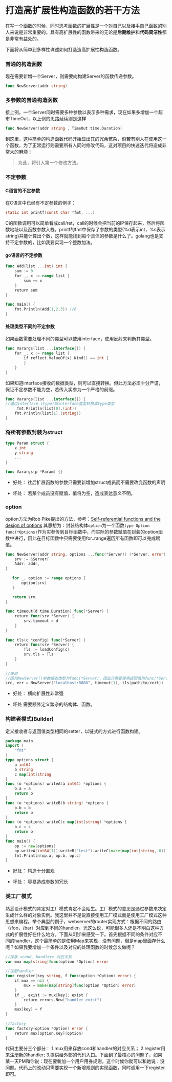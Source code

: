 # 打造高扩展性构造函数的若干方法

在写一个函数的时候，同时思考函数的扩展性是一个对自己以及接手自己函数的别人来说是非常重要的。具有高扩展性的函数带来的无论是**后期维护**和**代码简洁性**都是非常有益处的。

下面将从简单到多样性详述如何打造造高扩展性构造函数。

### 普通的构造函数

现在需要新增一个Server，则需要向构建Server的函数传递参数。

```go
func NewServer(addr string)
```

### 多参数的普通构造函数

接上例，一个Server同时需要多种参数以表示多种需求，现在如果多增加一个超市TimeOut，以上例的思路延续则是这样

```go
func NewServer(addr string , TimeOut time.Duration)
```

到这里，这种简单的构造函数代码开始显出其的冗余繁杂，倘若有别人在使用这一个函数，为了正常运行则需要所有人同时修改代码，这对项目的快速迭代将造成非常大的麻烦！
 
>为此，将引入第一个修改方法。

### 不定参数

#### C语言的不定参数
在C语言中已经有不定参数的例子：

```C
static int printf(const char *fmt, ...)
```

C的函数调用可以简单看成call/ret，call的时候会把当前的IP保存起来，然后将函数地址以及函数参数入栈。printf的fmt中保存了参数的类型(%d表示int，%s表示string)并能计算出个数，这样就能找到每个具体的参数是什么了。golang也是支持不定参数的，比如我要实现一个整数加法。

#### go语言的不定参数
```go
func Add(list ...int) int {
    sum := 0
    for _, x := range list {
        sum += x
    }
    return sum
}
 
func main() {
    fmt.Println(Add(1,2,3)) //6
}
```

#### 处理类型不同的不定参数

如果函数需要处理不同的类型可以使用interface，使用反射来判断其类型。
```go
func Varargs(list ...interface{}) {
    for _, x := range list {
        if reflect.ValueOf(x).Kind() == int {
        }
    }
}
```

如果知道interface接收的数据类型，则可以直接转换。但此方法必须十分严谨，保证不定参数不能为空，若传入实参为一个严格的前缀。
```go
func Varargs(list ...interface{}) {
//通过interface.(type)将interface类型转换成type类型
     fmt.Println(list[0].(int))
    fmt.Println(list[1].(string))
}
```

### 将所有参数封装为struct
```go
type Param struct {
    x int
    y string
    ...
}
 
func Varargs(p *Param) {}
```

- 好处：
往后扩展函数的参数只需要新增加struct成员而不需要改变函数的声明

- 坏处：
若某个成员没有赋值，值将为空，造成表达意义不明。

### option
option方法为Rob Pike提出的方法，参考：[Self-referential functions and the design of options](https://commandcenter.blogspot.com/2014/01/self-referential-functions-and-design.html)
其思想为：封装结构体`option`为一个函数`type Option func(*Options)`作为实参传到目标函数中，而实际的参数赋值在封装的option函数中进行，因此在目标函数中只需要使用for..range遍历所有函数即可以完成赋值。
```go
func NewServer(addr string, options ...func(*Server)) (*Server, error) {
    srv := &Server{
    Addr: addr,
}
 
   for _, option := range options {
       option(srv)
   }

   return srv
}
 
func timeout(d time.Duration) func(*Server) {
    return func(srv *Server) {
        srv.timeout = d
    }
}
 
func tls(c *config) func(*Server) {
    return func(srv *Server) {
        Tls := loadConfig(c)
        srv.tls = Tls
    }
}
 
//使用
//因为NewServer()参数接收类型为func(*Server)，因此只需要使用返回值为func(*Server)的函数就可以完成赋值。
src, err = NewServer("localhost:8080", timeout(1), tls(path/to/cert))
```

- 好处：
横向扩展性非常强

- 坏处
需要额外定义繁杂的结构体、函数。

### 构建者模式(Builder)
定义接收者与返回值类型相同的setter，以链式的方式进行函数构建。
```go
package main 
import ( 
    "fmt"
) 
type options struct { 
    a int64
    b string 
    c map[int]string 
} 
func (o *options) writeA(a int64) *options { 
    o.a = a
    return o 
} 
func (o *options) writeB(b string) *options {
    o.b = b
    return o
} 
func (o *options) writeC(c map[int]string) *options { 
    o.c = c
    return o
} 
func main() { 
    op := new(options) 
    op.writeA(int64(1)).writeB("test").writeC(make(map[int]string, 0)) 
    fmt.Println(op.a, op.b, op.c)
}
```
- 好处：
构造十分直观

- 坏处：
容易造成参数的冗长

### 类工厂模式
熟悉设计模式的肯定对工厂模式肯定不会陌生。工厂模式的意思是通过参数来决定生成什么样的对象实例。我这里并不是说直接使用工厂模式而是使用工厂模式这种思想来编程。举个典型的例子，webserver的router实现方式：根据不同的路由（/foo，/bar）对应到不同的handler。光这么说，可能很多人还是不明白这种方式的扩展性好在什么地方。下面从0到1来感受一下。首先根据不同的条件对应不同的handler，这个最简单的是使用Map来实现，没有问题，但是map里面存什么呢？如果我要增加一个条件以及对应的处理函数的时候怎么做呢？

```go
//存放 <cond, handler> 对应关系
var mux map[string]func(option *Option) error
 
//注册handler
func register(key string, f func(option *Option) error) {
    if mux == nil {
        mux = make(map[string]func(option *Option) error)
    }
    if _, exist := mux[key]; exist {
        return errors.New("handler exist")
    }
    mux[key] = f
}
 
//factory
func factory(option *Option) error {
    return mux[option.Key](option)
}
```


代码主要分三个部分：
1.mux用来存放cond和handler的对应关系；
2.register用来注册新的handler; 
3.提供给外部的代码入口。下面到了最核心的问题了，如果某一天PM和你说：现在要新加一个用户用券规则。这个时候你就可以和她说：没问题。代码上的改动只需要实现一个新增规则的实现函数，同时调用一下register即可。